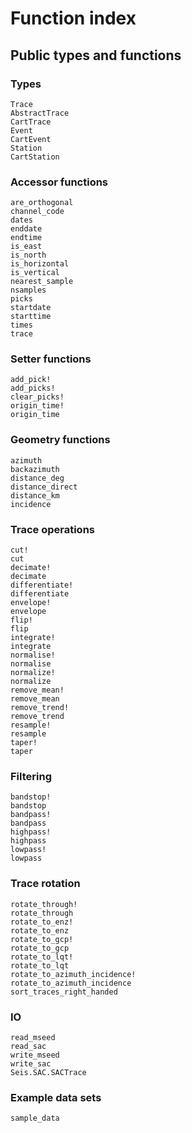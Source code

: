 # Function index

## Public types and functions
### Types

```@docs
Trace
AbstractTrace
CartTrace
Event
CartEvent
Station
CartStation
```

### Accessor functions
```@docs
are_orthogonal
channel_code
dates
enddate
endtime
is_east
is_north
is_horizontal
is_vertical
nearest_sample
nsamples
picks
startdate
starttime
times
trace
```

### Setter functions
```@docs
add_pick!
add_picks!
clear_picks!
origin_time!
origin_time
```

### Geometry functions
```@docs
azimuth
backazimuth
distance_deg
distance_direct
distance_km
incidence
```

### Trace operations
```@docs
cut!
cut
decimate!
decimate
differentiate!
differentiate
envelope!
envelope
flip!
flip
integrate!
integrate
normalise!
normalise
normalize!
normalize
remove_mean!
remove_mean
remove_trend!
remove_trend
resample!
resample
taper!
taper
```

### Filtering
```@docs
bandstop!
bandstop
bandpass!
bandpass
highpass!
highpass
lowpass!
lowpass
```

### Trace rotation
```@docs
rotate_through!
rotate_through
rotate_to_enz!
rotate_to_enz
rotate_to_gcp!
rotate_to_gcp
rotate_to_lqt!
rotate_to_lqt
rotate_to_azimuth_incidence!
rotate_to_azimuth_incidence
sort_traces_right_handed
```

### IO
```@docs
read_mseed
read_sac
write_mseed
write_sac
Seis.SAC.SACTrace
```

### Example data sets
```@docs
sample_data
```
